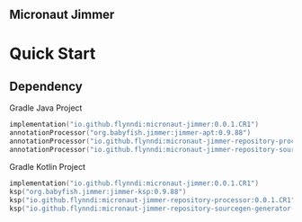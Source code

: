 ## Micronaut Jimmer

# Quick Start
## Dependency
Gradle Java Project
```kotlin
implementation("io.github.flynndi:micronaut-jimmer:0.0.1.CR1")
annotationProcessor("org.babyfish.jimmer:jimmer-apt:0.9.88")
annotationProcessor("io.github.flynndi:micronaut-jimmer-repository-processor:0.0.1.CR1")
annotationProcessor("io.github.flynndi:micronaut-jimmer-repository-sourcegen-generator-java:0.0.1.CR1")
```
Gradle Kotlin Project
```kotlin
implementation("io.github.flynndi:micronaut-jimmer:0.0.1.CR1")
ksp("org.babyfish.jimmer:jimmer-ksp:0.9.88")
ksp("io.github.flynndi:micronaut-jimmer-repository-processor:0.0.1.CR1")
ksp("io.github.flynndi:micronaut-jimmer-repository-sourcegen-generator-kotlin:0.0.1.CR1")
```
